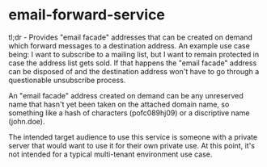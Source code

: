 # email-forward-service

tl;dr - Provides "email facade" addresses that can be created on demand which forward messages to a destination address. An example use case being: I want to subscribe to a mailing list, but I want to remain protected in case the address list gets sold. If that happens the "email facade" address can be disposed of and the destination address won't have to go through a questionable unsubscribe process.

An "email facade" address created on demand can be any unreserved name that hasn't yet been taken on the attached domain name, so something like a hash of characters (pofc089hj09) or a discriptive name (john.doe).

The intended target audience to use this service is someone with a private server that would want to use it for their own private use. At this point, it's not intended for a typical multi-tenant environment use case.

